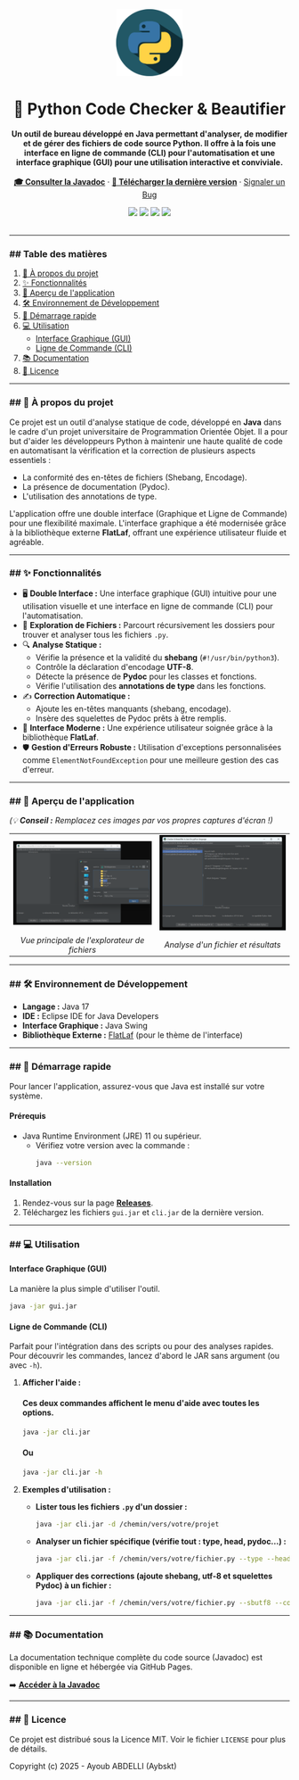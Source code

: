 <div align="center">
  <img src="https://raw.githubusercontent.com/Aybskt/Checker-Beautifier-in-Java-for-python-language/main/assets/logo.png" width="120px" />
  <h1 align="center">🐍 Python Code Checker & Beautifier</h1>
  <p align="center">
    <strong>Un outil de bureau développé en Java permettant d'analyser, de modifier et de gérer des fichiers de code source Python. Il offre à la fois une interface en ligne de commande (CLI) pour l'automatisation et une interface graphique (GUI) pour une utilisation interactive et conviviale.</strong>
    <br />
    <br />
    <a href="https://aybskt.github.io/Checker-Beautifier-in-Java-for-python-language/"><strong>🎓 Consulter la Javadoc</strong></a>
    ·
    <a href="https://github.com/Aybskt/Checker-Beautifier-in-Java-for-python-language/releases"><strong>🚀 Télécharger la dernière version</strong></a>
    ·
    <a href="https://github.com/Aybskt/Checker-Beautifier-in-Java-for-python-language/issues">Signaler un Bug</a>
  </p>
</div>

<div align="center">
  <img src="https://img.shields.io/github/last-commit/Aybskt/Checker-Beautifier-in-Java-for-python-language?style=for-the-badge&logo=github&color=blue" />
  <img src="https://img.shields.io/github/repo-size/Aybskt/Checker-Beautifier-in-Java-for-python-language?style=for-the-badge&logo=github" />
  <img src="https://img.shields.io/github/languages/top/Aybskt/Checker-Beautifier-in-Java-for-python-language?style=for-the-badge&logo=java" />
  <img src="https://img.shields.io/github/license/Aybskt/Checker-Beautifier-in-Java-for-python-language?style=for-the-badge&color=green&v=1" />
</div>
<br>

---
### ## Table des matières

1.  [🌟 À propos du projet](#-à-propos-du-projet)
2.  [✨ Fonctionnalités](#-fonctionnalités)
3.  [📸 Aperçu de l'application](#-aperçu-de-lapplication)
4.  [🛠️ Environnement de Développement](#️-environnement-de-développement)
5.  [🚀 Démarrage rapide](#-démarrage-rapide)
6.  [💻 Utilisation](#-utilisation)
    * [Interface Graphique (GUI)](#interface-graphique-gui)
    * [Ligne de Commande (CLI)](#ligne-de-commande-cli)
7.  [📚 Documentation](#-documentation)
8.  [📜 Licence](#-licence)
---
### ## 🌟 À propos du projet

Ce projet est un outil d'analyse statique de code, développé en **Java** dans le cadre d'un projet universitaire de Programmation Orientée Objet. Il a pour but d'aider les développeurs Python à maintenir une haute qualité de code en automatisant la vérification et la correction de plusieurs aspects essentiels :
* La conformité des en-têtes de fichiers (Shebang, Encodage).
* La présence de documentation (Pydoc).
* L'utilisation des annotations de type.

L'application offre une double interface (Graphique et Ligne de Commande) pour une flexibilité maximale. L'interface graphique a été modernisée grâce à la bibliothèque externe **FlatLaf**, offrant une expérience utilisateur fluide et agréable.

---

### ## ✨ Fonctionnalités

* 🖥️ **Double Interface :** Une interface graphique (GUI) intuitive pour une utilisation visuelle et une interface en ligne de commande (CLI) pour l'automatisation.
* 📂 **Exploration de Fichiers :** Parcourt récursivement les dossiers pour trouver et analyser tous les fichiers `.py`.
* 🔍 **Analyse Statique :**
    * Vérifie la présence et la validité du **shebang** (`#!/usr/bin/python3`).
    * Contrôle la déclaration d'encodage **UTF-8**.
    * Détecte la présence de **Pydoc** pour les classes et fonctions.
    * Vérifie l'utilisation des **annotations de type** dans les fonctions.
* ✍️ **Correction Automatique :**
    * Ajoute les en-têtes manquants (shebang, encodage).
    * Insère des squelettes de Pydoc prêts à être remplis.
* 🎨 **Interface Moderne :** Une expérience utilisateur soignée grâce à la bibliothèque **FlatLaf**.
* 🛡️ **Gestion d'Erreurs Robuste :** Utilisation d'exceptions personnalisées comme `ElementNotFoundException` pour une meilleure gestion des cas d'erreur.

---

### ## 📸 Aperçu de l'application

*(💡 **Conseil :** Remplacez ces images par vos propres captures d'écran !)*

<table>
  <tr>
    <td><img src="https://raw.githubusercontent.com/Aybskt/Checker-Beautifier-in-Java-for-python-language/main/assets/img1.png" alt="Vue principale de l'explorateur de fichiers"></td>
    <td><img src="https://raw.githubusercontent.com/Aybskt/Checker-Beautifier-in-Java-for-python-language/main/assets/img2.png" alt="Analyse d'un fichier et résultats"></td>
  </tr>
  <tr>
    <td align="center"><em>Vue principale de l'explorateur de fichiers</em></td>
    <td align="center"><em>Analyse d'un fichier et résultats</em></td>
  </tr>
</table>

---

### ## 🛠️ Environnement de Développement

* **Langage :** Java 17
* **IDE :** Eclipse IDE for Java Developers
* **Interface Graphique :** Java Swing
* **Bibliothèque Externe :** [FlatLaf](https://www.formdev.com/flatlaf/) (pour le thème de l'interface)

---

### ## 🚀 Démarrage rapide

Pour lancer l'application, assurez-vous que Java est installé sur votre système.

#### **Prérequis**
* Java Runtime Environment (JRE) 11 ou supérieur.
    * Vérifiez votre version avec la commande :
        ```sh
        java --version
        ```

#### **Installation**
1.  Rendez-vous sur la page **[Releases](https://github.com/Aybskt/Checker-Beautifier-in-Java-for-python-language/releases)**.
2.  Téléchargez les fichiers `gui.jar` et `cli.jar` de la dernière version.

---

### ## 💻 Utilisation

#### **Interface Graphique (GUI)**

La manière la plus simple d'utiliser l'outil.
```sh
java -jar gui.jar
```
#### **Ligne de Commande (CLI)**

Parfait pour l'intégration dans des scripts ou pour des analyses rapides.
Pour découvrir les commandes, lancez d'abord le JAR sans argument (ou avec `-h`).

1.  **Afficher l'aide :**
    #### Ces deux commandes affichent le menu d'aide avec toutes les options.
    ```sh
    java -jar cli.jar
    ```
    #### Ou
    ```sh
    java -jar cli.jar -h
    ```

2.  **Exemples d'utilisation :**
    * **Lister tous les fichiers `.py` d'un dossier :**
        ```sh
        java -jar cli.jar -d /chemin/vers/votre/projet
        ```
    * **Analyser un fichier spécifique (vérifie tout : type, head, pydoc...) :**
        ```sh
        java -jar cli.jar -f /chemin/vers/votre/fichier.py --type --head --pydoc
        ```
    * **Appliquer des corrections (ajoute shebang, utf-8 et squelettes Pydoc) à un fichier :**
        ```sh
        java -jar cli.jar -f /chemin/vers/votre/fichier.py --sbutf8 --comment
        ```

---

### ## 📚 Documentation

La documentation technique complète du code source (Javadoc) est disponible en ligne et hébergée via GitHub Pages.

➡️ **[Accéder à la Javadoc](https://aybskt.github.io/Checker-Beautifier-in-Java-for-python-language/)**

---

### ## 📜 Licence

Ce projet est distribué sous la Licence MIT. Voir le fichier `LICENSE` pour plus de détails.

Copyright (c) 2025 - Ayoub ABDELLI (Aybskt)
